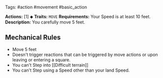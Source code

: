 Tags: #action #movement #basic_action 

**Actions:** [1] ⬥
**Traits:** `MOVE` 
**Requirements:** Your Speed is at least 10 feet.
**Description:** You carefully move 5 feet.
## Mechanical Rules
- Move 5 feet
- Doesn't trigger reactions that can be triggered by move actions or upon leaving or entering a square.
- You can't Step into [[Difficult terrain]]
- You can't Step using a Speed other than your land Speed.
